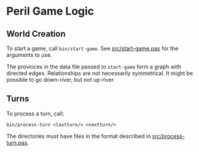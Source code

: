 # Peril Game Logic

## World Creation

To start a game, call `bin/start-game`. See
[src/start-game.pas](src/start-game.pas) for the arguments to use.

The provinces in the data file passed to `start-game` form a graph
with directed edges. Relationships are not necessarily symmetrical. It
might be possible to go down-river, but not up-river.


## Turns

To process a turn, call:
```
bin/process-turn <lastturn/> <nextturn/>
```

The directories must have files in the format described in
[src/process-turn.pas](src/process-turn.pas).

